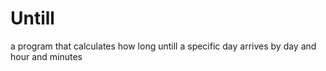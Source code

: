 # Untill
a program that calculates how long untill a specific day arrives by day and hour and minutes
